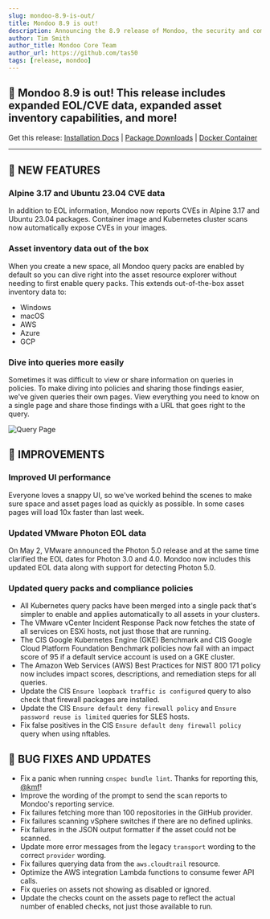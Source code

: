 ```yaml
---
slug: mondoo-8.9-is-out/
title: Mondoo 8.9 is out!
description: Announcing the 8.9 release of Mondoo, the security and compliance platform that prioritizes risks that matter most in your infrastructure.
author: Tim Smith
author_title: Mondoo Core Team
author_url: https://github.com/tas50
tags: [release, mondoo]
---
```


## 🥳 Mondoo 8.9 is out! This release includes expanded EOL/CVE data, expanded asset inventory capabilities, and more!

Get this release: [Installation Docs](/cnspec/) | [Package Downloads](https://releases.mondoo.com/cnspec/) | [Docker Container](https://hub.docker.com/r/mondoo/cnspec)

---

## 🎉 NEW FEATURES

### Alpine 3.17 and Ubuntu 23.04 CVE data

In addition to EOL information, Mondoo now reports CVEs in Alpine 3.17 and Ubuntu 23.04 packages. Container image and Kubernetes cluster scans now automatically expose CVEs in your images.

### Asset inventory data out of the box

When you create a new space, all Mondoo query packs are enabled by default so you can dive right into the asset resource explorer without needing to first enable query packs. This extends out-of-the-box asset inventory data to:

- Windows
- macOS
- AWS
- Azure
- GCP

### Dive into queries more easily

Sometimes it was difficult to view or share information on queries in policies. To make diving into policies and sharing those findings easier, we've given queries their own pages. View everything you need to know on a single page and share those findings with a URL that goes right to the query.

![Query Page](/img/releases/2023-05-09-mondoo-8.9-is-out/query_page.png)

## 🧹 IMPROVEMENTS

### Improved UI performance

Everyone loves a snappy UI, so we've worked behind the scenes to make sure space and asset pages load as quickly as possible. In some cases pages will load 10x faster than last week.

### Updated VMware Photon EOL data

On May 2, VMware announced the Photon 5.0 release and at the same time clarified the EOL dates for Photon 3.0 and 4.0. Mondoo now includes this updated EOL data along with support for detecting Photon 5.0.

### Updated query packs and compliance policies

- All Kubernetes query packs have been merged into a single pack that's simpler to enable and applies automatically to all assets in your clusters.
- The VMware vCenter Incident Response Pack now fetches the state of all services on ESXi hosts, not just those that are running.
- The CIS Google Kubernetes Engine (GKE) Benchmark and CIS Google Cloud Platform Foundation Benchmark policies now fail with an impact score of 95 if a default service account is used on a GKE cluster.
- The Amazon Web Services (AWS) Best Practices for NIST 800 171 policy now includes impact scores, descriptions, and remediation steps for all queries.
- Update the CIS `Ensure loopback traffic is configured` query to also check that firewall packages are installed.
- Update the CIS `Ensure default deny firewall policy` and `Ensure password reuse is limited` queries for SLES hosts.
- Fix false positives in the CIS `Ensure default deny firewall policy` query when using nftables.

## 🐛 BUG FIXES AND UPDATES

- Fix a panic when running `cnspec bundle lint`. Thanks for reporting this, [@kmf](https://github.com/kmf)!
- Improve the wording of the prompt to send the scan reports to Mondoo's reporting service.
- Fix failures fetching more than 100 repositories in the GitHub provider.
- Fix failures scanning vSphere switches if there are no defined uplinks.
- Fix failures in the JSON output formatter if the asset could not be scanned.
- Update more error messages from the legacy `transport` wording to the correct `provider` wording.
- Fix failures querying data from the `aws.cloudtrail` resource.
- Optimize the AWS integration Lambda functions to consume fewer API calls.
- Fix queries on assets not showing as disabled or ignored.
- Update the checks count on the assets page to reflect the actual number of enabled checks, not just those available to run.
